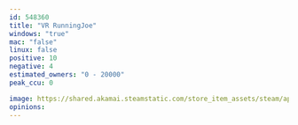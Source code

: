 ```yaml
---
id: 548360
title: "VR RunningJoe"
windows: "true"
mac: "false"
linux: false
positive: 10
negative: 4
estimated_owners: "0 - 20000"
peak_ccu: 0

image: https://shared.akamai.steamstatic.com/store_item_assets/steam/apps/548360/header.jpg?t=1478236233
opinions:
---
```

